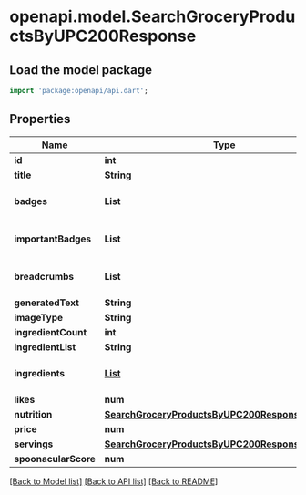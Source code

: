 # openapi.model.SearchGroceryProductsByUPC200Response

## Load the model package
```dart
import 'package:openapi/api.dart';
```

## Properties
Name | Type | Description | Notes
------------ | ------------- | ------------- | -------------
**id** | **int** |  | 
**title** | **String** |  | 
**badges** | **List<String>** |  | [default to const []]
**importantBadges** | **List<String>** |  | [default to const []]
**breadcrumbs** | **List<String>** |  | [default to const []]
**generatedText** | **String** |  | 
**imageType** | **String** |  | 
**ingredientCount** | **int** |  | [optional] 
**ingredientList** | **String** |  | 
**ingredients** | [**List<IngredientBasics>**](IngredientBasics.md) |  | [default to const []]
**likes** | **num** |  | 
**nutrition** | [**SearchGroceryProductsByUPC200ResponseNutrition**](SearchGroceryProductsByUPC200ResponseNutrition.md) |  | 
**price** | **num** |  | 
**servings** | [**SearchGroceryProductsByUPC200ResponseServings**](SearchGroceryProductsByUPC200ResponseServings.md) |  | 
**spoonacularScore** | **num** |  | 

[[Back to Model list]](../README.md#documentation-for-models) [[Back to API list]](../README.md#documentation-for-api-endpoints) [[Back to README]](../README.md)


